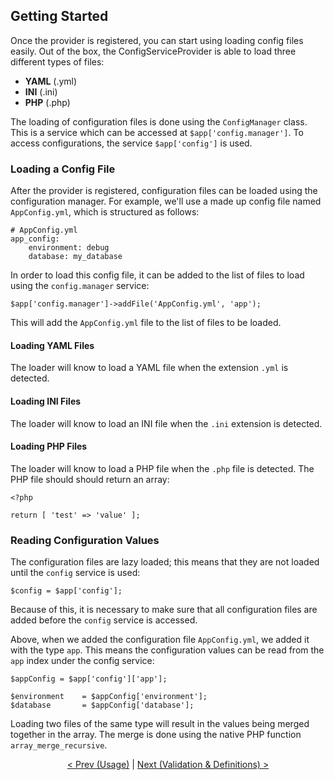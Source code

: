 ## Getting Started

Once the provider is registered, you can start using loading config files easily.  Out of the box, the ConfigServiceProvider is able to load three different types of files:

- **YAML** (.yml)
- **INI** (.ini)
- **PHP** (.php)

The loading of configuration files is done using the `ConfigManager` class.  This is a service which can be accessed at `$app['config.manager']`.  To access configurations, the service `$app['config']` is used.

### Loading a Config File

After the provider is registered, configuration files can be loaded using the configuration manager.  For example, we'll use a made up config file named `AppConfig.yml`, which is structured as follows:

    # AppConfig.yml
    app_config:
        environment: debug
        database: my_database

In order to load this config file, it can be added to the list of files to load using the `config.manager` service:

    $app['config.manager']->addFile('AppConfig.yml', 'app');

This will add the `AppConfig.yml` file to the list of files to be loaded. 

#### Loading YAML Files

The loader will know to load a YAML file when the extension `.yml` is detected.

#### Loading INI Files

The loader will know to load an INI file when the `.ini` extension is detected.

#### Loading PHP Files

The loader will know to load a PHP file when the `.php` file is detected.  The PHP file should should return an array:

    <?php

    return [ 'test' => 'value' ]; 

### Reading Configuration Values

The configuration files are lazy loaded; this means that they are not loaded until the `config` service is used:

    $config = $app['config'];

Because of this, it is necessary to make sure that all configuration files are added before the `config` service is accessed.

Above, when we added the configuration file `AppConfig.yml`, we added it with the type `app`.  This means the configuration values can be read from the `app` index under the config service: 

    $appConfig = $app['config']['app'];

	$environment    = $appConfig['environment'];
    $database       = $appConfig['database'];

Loading two files of the same type will result in the values being merged together in the array.  The merge is done using the native PHP function `array_merge_recursive`.

<p />

<div style="text-align:center">
  <a href="usage.md">&lt; Prev (Usage)</a> | <a href="definitions.md">Next (Validation & Definitions) &gt;</a>
</div>